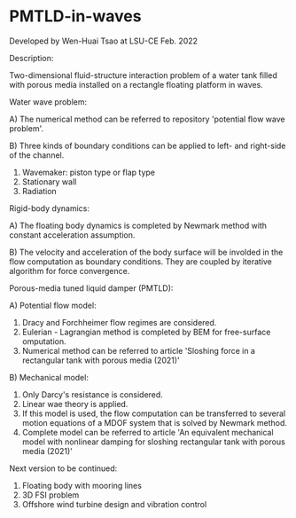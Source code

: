 # PMTLD-in-waves

Developed by Wen-Huai Tsao at LSU-CE Feb. 2022

Description:

Two-dimensional fluid-structure interaction problem of a water tank filled with porous media installed on a rectangle floating platform in waves.

Water wave problem:

A) The numerical method can be referred to repository 'potential flow wave problem'.

B) Three kinds of boundary conditions can be applied to left- and right-side of the channel.
  1. Wavemaker: piston type or flap type
  2. Stationary wall
  3. Radiation

Rigid-body dynamics:

A) The floating body dynamics is completed by Newmark method with constant acceleration assumption.

B) The velocity and acceleration of the body surface will be involded in the flow computation as boundary conditions. They are coupled by iterative algorithm for force convergence.

Porous-media tuned liquid damper (PMTLD):

A) Potential flow model:
  1. Dracy and Forchheimer flow regimes are considered.
  2. Eulerian - Lagrangian method is completed by BEM for free-surface omputation.
  3. Numerical method can be referred to article 'Sloshing force in a rectangular tank with porous media (2021)'

B) Mechanical model:
  1. Only Darcy's resistance is considered.
  2. Linear wae theory is applied.
  3. If this model is used, the flow computation can be transferred to several motion equations of a MDOF system that is solved by Newmark method.
  4. Complete model can be referred to article 'An equivalent mechanical model with nonlinear damping for sloshing rectangular tank with porous media (2021)'
 
Next version to be continued:
  1. Floating body with mooring lines
  2. 3D FSI problem
  3. Offshore wind turbine design and vibration control
